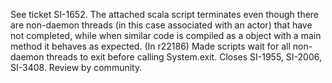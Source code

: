 See ticket SI-1652.
The attached scala script terminates even though there are non-daemon threads (in this case associated with an actor) that have not completed, while when similar code is compiled as a object with a main method it behaves as expected.
(In r22186) Made scripts wait for all non-daemon threads to exit before calling
System.exit.  Closes SI-1955, SI-2006, SI-3408.  Review by community.

